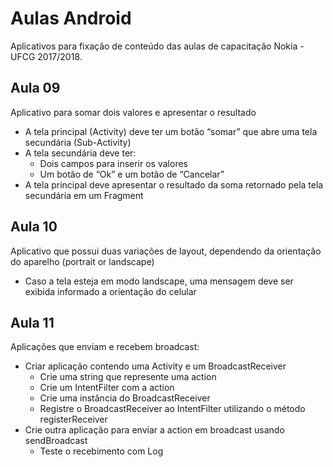 # Aulas Android
Aplicativos para fixação de conteúdo das aulas de capacitação Nokia - UFCG 2017/2018.

## Aula 09
Aplicativo para somar dois valores e apresentar o resultado
* A tela principal (Activity) deve ter um botão “somar” que abre uma tela secundária (Sub-Activity)
* A tela secundária deve ter:
  * Dois campos para inserir os valores
  * Um botão de “Ok” e um botão de “Cancelar”
* A tela principal deve apresentar o resultado da soma retornado pela tela secundária em um Fragment

## Aula 10
Aplicativo que possui duas variações de layout, dependendo da orientação do aparelho (portrait or landscape)
* Caso a tela esteja em modo landscape, uma mensagem deve ser exibida informado a orientação do celular

## Aula 11
Aplicações que enviam e recebem broadcast:
* Criar aplicação contendo uma Activity e um BroadcastReceiver
  * Crie uma string que represente uma action
  * Crie um IntentFilter com a action
  * Crie uma instância do BroadcastReceiver
  * Registre o BroadcastReceiver ao IntentFilter utilizando o método registerReceiver
* Crie outra aplicação para enviar a action em broadcast usando sendBroadcast
  * Teste o recebimento com Log
